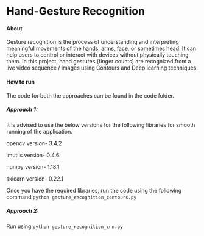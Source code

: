 # Hand-Gesture Recognition

#### About

Gesture recognition is the process of understanding and interpreting meaningful movements of the hands, arms, face, or sometimes head. It can help users to control or interact with devices without physically touching them. 
In this project, hand gestures (finger counts) are recognized from a live video sequence / images using Contours and Deep learning techniques. 

#### How to run
The code for both the approaches can be found in the code folder.

##### Approach 1: 
It is advised to use the below versions for the following libraries for smooth running of the application.

opencv version- 3.4.2

imutils version- 0.4.6

numpy version- 1.18.1

sklearn version- 0.22.1

Once you have the required libraries, run the code using the following command `python gesture_recognition_contours.py`

##### Approach 2: 
Run using `python gesture_recognition_cnn.py`

